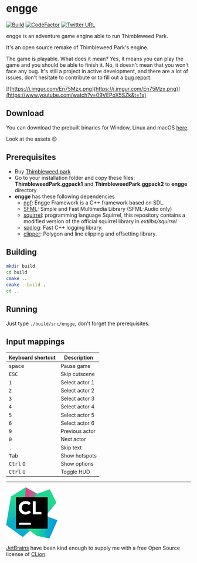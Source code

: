 # engge

[![Build](https://github.com/scemino/engge/workflows/Build/badge.svg)](https://github.com/scemino/engge/actions)
[![CodeFactor](https://www.codefactor.io/repository/github/scemino/engge/badge)](https://www.codefactor.io/repository/github/scemino/engge)
[![Twitter URL](https://img.shields.io/twitter/url?style=social&url=https%3A%2F%2Ftwitter.com%2Fengge_the_game)](https://twitter.com/engge_the_game)

engge is an adventure game engine able to run Thimbleweed Park.

It's an open source remake of Thimbleweed Park's engine.

The game is playable. What does it mean? Yes, it means you can play the game and you should be able to finish it. No, it doesn't mean that you won't face any bug.
It's still a project in active development, and there are a lot of issues, don't hesitate to contribute or to fill out a [bug report](https://github.com/scemino/engge/issues/new/choose).


[![https://i.imgur.com/En75Mzx.png](https://i.imgur.com/En75Mzx.png)](https://www.youtube.com/watch?v=09VEPoX5SZk&t=1s)

## Download

You can download the prebuilt binaries for Window, Linux and macOS [here](https://github.com/scemino/engge/releases).

Look at the assets 😉

## Prerequisites

* Buy [Thimbleweed park](https://thimbleweedpark.com)
* Go to your installation folder and copy these files:  **ThimbleweedPark.ggpack1** and **ThimbleweedPark.ggpack2** to **engge** directory
* **engge** has these following dependencies
  * [ngf](https://github.com/scemino/EnggeFramework/): Engge Framework is a C++ framework based on SDL.
  * [SFML](https://www.sfml-dev.org/): Simple and Fast Multimedia Library (SFML-Audio only)
  * [squirrel](http://www.squirrel-lang.org/): programming language Squirrel, this repository contains a modified version of the official squirrel library in *extlibs/squirrel*
  * [spdlog](https://github.com/gabime/spdlog): Fast C++ logging library.
  * [clipper](https://sourceforge.net/projects/polyclipping/): Polygon and line clipping and offsetting library.

## Building

```bash
mkdir build
cd build
cmake ..
cmake --build .
cd ..
```

## Running

Just type `./build/src/engge`, don't forget the prerequisites.

## Input mappings

| Keyboard shortcut            |      Description      |
|------------------------------|-----------------------|
| <kbd>space</kbd>             |  Pause game           |
| <kbd>ESC</kbd>               |  Skip cutscene        |
| <kbd>1</kbd>                 |  Select actor 1       |
| <kbd>2</kbd>                 |  Select actor 2       |
| <kbd>3</kbd>                 |  Select actor 3       |
| <kbd>4</kbd>                 |  Select actor 4       |
| <kbd>5</kbd>                 |  Select actor 5       |
| <kbd>6</kbd>                 |  Select actor 6       |
| <kbd>9</kbd>                 |  Previous actor       |
| <kbd>0</kbd>                 |  Next actor           |
| <kbd>.</kbd>                 |  Skip text            |
| <kbd>Tab</kbd>               |  Show hotspots        |
| <kbd>Ctrl</kbd> <kbd>O</kbd> |  Show options         |
| <kbd>Ctrl</kbd> <kbd>U</kbd> |  Toggle HUD           |

---

![CLion](https://github.com/JetBrains/logos/blob/master/web/clion/clion.svg)

[JetBrains](https://www.jetbrains.com/) have been kind enough to supply me with a free Open Source license of [CLion](https://www.jetbrains.com/clion).
